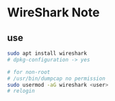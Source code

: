 WireShark Note
==============

use
---

``` sh
sudo apt install wireshark
# dpkg-configuration -> yes

# for non-root
# /usr/bin/dumpcap no permission
sudo usermod -aG wireshark <user>
# relogin
```
